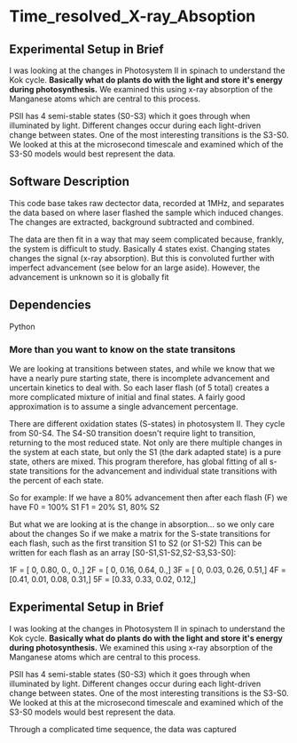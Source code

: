 # Time_resolved_X-ray_Absoption

## Experimental Setup in Brief
I was looking at the changes in Photosystem II in spinach to understand the Kok cycle. **Basically what do plants do with the light and store it's energy during photosynthesis.** We examined this using x-ray absorption of the Manganese atoms which are central to this process.

PSII has 4 semi-stable states (S0-S3) which it goes through when illuminated by light. Different changes occur during each light-driven change between states. One of the most interesting transitions is the S3-S0. We looked at this at the microsecond timescale and examined which of the S3-S0 models would best represent the data.

## Software Description
This code base takes raw dectector data, recorded at 1MHz, and separates the data based on where laser flashed the sample which induced changes. The changes are extracted, background subtracted and combined. 

The data are then fit in a way that may seem complicated because, frankly, the system is difficult to study. Basically 4 states exist. Changing states changes the signal (x-ray absorption). But this is convoluted further with imperfect advancement (see below for an large aside). However, the advancement is unknown so it is globally fit

## Dependencies
Python

### More than you want to know on the state transitons
We are looking at transitions between states, and while we know that we have a nearly pure starting state, there is incomplete advancement and uncertain kinetics to deal with. So each laser flash (of 5 total) creates a more complicated mixture of initial and final states. A fairly good approximation is to assume a single advancement percentage.

There are different oxidation states (S-states) in photosystem II. They cycle from S0-S4. 
The S4-S0 transition doesn't require light to transition, returning to the most reduced state.
Not only are there multiple changes in the system at each state, but only the S1 (the dark adapted state)
is a pure state, others are mixed. This program therefore, has global fitting of all s-state transitions
for the advancement and individual state transitions with the percent of each state.

So for example:
If we have a 80% advancement then after each flash (F) we have
F0 = 100% S1
F1 = 20% S1, 80% S2

But what we are looking at is the change in absorption... so we only care about the changes
So if we make a matrix for the S-state transitions for each flash, such as the first transition S1 to S2 (or S1-S2)
This can be written for each flash as an array [S0-S1,S1-S2,S2-S3,S3-S0]:

1F = [   0, 0.80,   0.,   0.,]
2F = [   0, 0.16, 0.64,   0.,]
3F = [   0, 0.03, 0.26, 0.51,]
4F = [0.41, 0.01, 0.08, 0.31,]
5F = [0.33, 0.33, 0.02, 0.12,]


## Experimental Setup in Brief
I was looking at the changes in Photosystem II in spinach to understand the Kok cycle. **Basically what do plants do with the light and store it's energy during photosynthesis.** We examined this using x-ray absorption of the Manganese atoms which are central to this process.

PSII has 4 semi-stable states (S0-S3) which it goes through when illuminated by light. Different changes occur during each light-driven change between states. One of the most interesting transitions is the S3-S0. We looked at this at the microsecond timescale and examined which of the S3-S0 models would best represent the data.

Through a complicated time sequence, the data was captured

